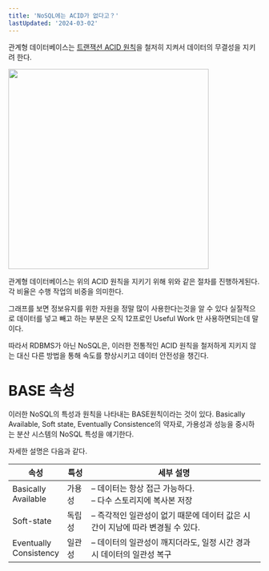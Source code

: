 ```yaml
---
title: 'NoSQL에는 ACID가 없다고？'
lastUpdated: '2024-03-02'
---
```


관계형 데이터베이스는 <a href="https://github.com/rlaisqls/TIL/blob/main/%EB%8D%B0%EC%9D%B4%ED%84%B0%EB%B2%A0%EC%9D%B4%EC%8A%A4%E2%80%85DataBase/DB%EC%84%A4%EA%B3%84/%ED%8A%B8%EB%9E%9C%EC%9E%AD%EC%85%98%E2%80%82ACID%EC%99%80%E2%80%82%EA%B2%A9%EB%A6%AC%EC%88%98%EC%A4%80.md">트랜잭션 ACID 원칙</a>을 철저히 지켜서 데이터의 무결성을 지키려 한다. 

<img src="https://user-images.githubusercontent.com/81006587/206946271-bfc2d2d2-642a-4df2-aac0-15cad814cc0b.png" height=400px>

관계형 데이터베이스는 위의 ACID 원칙을 지키기 위해 위와 같은 절차를 진행하게된다. 각 비율은 수행 작업의 비중을 의미한다.

그래프를 보면 정보유지를 위한 자원을 정말 많이 사용한다는것을 알 수 있다 실질적으로 데이터를 넣고 빼고 하는 부분은 오직 12프로인 Useful Work 만 사용하면되는데 말이다.

따라서 RDBMS가 아닌 NoSQL은, 이러한 전통적인 ACID 원칙을 철저하게 지키지 않는 대신 다른 방법을 통해 속도를 향상시키고 데이터 안전성을 챙긴다.

# BASE 속성

이러한 NoSQL의 특성과 원칙을 나타내는 BASE원칙이라는 것이 있다. Basically Available, Soft state, Eventually Consistence의 약자로, 가용성과 성능을 중시하는 분산 시스템의 NoSQL 특성을 얘기한다.

자세한 설명은 다음과 같다.

|속성|특성|세부 설명|
|-|-|-|
|Basically<br>Available|가용성|– 데이터는 항상 접근 가능하다.<br>– 다수 스토리지에 복사본 저장|
|Soft-state|독립성|– 즉각적인 일관성이 없기 때문에 데이터 값은 시간이 지남에 따라 변경될 수 있다.|
|Eventually<br>Consistency|일관성|– 데이터의 일관성이 깨지더라도, 일정 시간 경과 시 데이터의 일관성 복구|